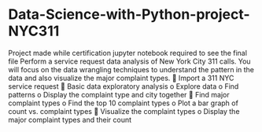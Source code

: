 # Data-Science-with-Python-project-NYC311
Project made while certification jupyter notebook required to see the final file Perform a service request data analysis of New York City 311 calls. You will focus on the data wrangling techniques to understand the pattern in the data and also visualize the major complaint types.  Import a 311 NYC service request  Basic data exploratory analysis o Explore data o Find patterns o Display the complaint type and city together  Find major complaint types o Find the top 10 complaint types o Plot a bar graph of count vs. complaint types  Visualize the complaint types o Display the major complaint types and their count
